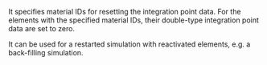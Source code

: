 It specifies material IDs for resetting the integration point data. For the
 elements with the specified material IDs, their double-type integration point
 data are set to zero.

It can be used for a restarted simulation with reactivated elements, e.g.
a back-filling simulation.
